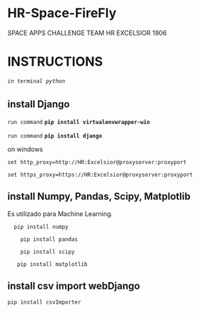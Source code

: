 # HR-Space-FireFly
SPACE APPS CHALLENGE 
TEAM HR EXCELSIOR 1906
# INSTRUCTIONS
###### `in terminal python `
## install Django
`run command` **`pip install virtualenvwrapper-win`**

`run command` **`pip install django`**

on windows

`set http_proxy=http://HR:Excelsior@proxyserver:proxyport
`

`set https_proxy=https://HR:Excelsior@proxyserver:proxyport
`


## install Numpy, Pandas, Scipy, Matplotlib
Es utilizado para Machine Learning.

`   pip install numpy `

`    pip install pandas`

`    pip install scipy`

 `   pip install matplotlib`

## install csv import webDjango
`pip install csvImporter`
